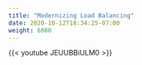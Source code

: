 ```yaml
---
title: "Modernizing Load Balancing"
date: 2020-10-12T18:34:25-07:00
weight: 6080
---
```


{{< youtube  JEUUBBiULM0  >}}


